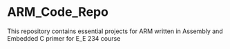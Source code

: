 # ARM_Code_Repo
This repository contains essential projects for ARM written in Assembly and Embedded C primer for E_E 234 course
